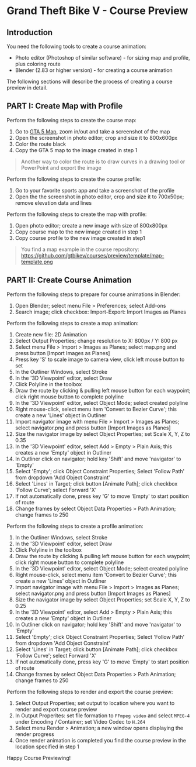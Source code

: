 # Grand Theft Bike V - Course Preview <!-- omit in toc -->

## Introduction

You need the following tools to create a course animation:

* Photo editor (Photoshop of similar software) - for sizing map and profile, plus coloring route
* Blender (2.83 or higher version) - for creating a course animation

The following sections will describe the process of creating a course preview in detail.

## PART I: Create Map with Profile

Perform the following steps to create the course map:

1. Go to [GTA 5 Map](https://gta-5-map.com), zoom in/out and take a screenshot of the map
2. Open the screenshot in photo editor; crop and size it to 800x600px
3. Color the route black
4. Copy the GTA 5 map to the image created in step 1

> Another way to color the route is to draw curves in a drawing tool or PowerPoint and export the image

Perform the following steps to create the course profile:

1. Go to your favorite sports app and take a screenshot of the profile
2. Open the the screenshot in photo editor, crop and size it to 700x50px; remove elevation data and lines

Perform the following steps to create the map with profile:

1. Open photo editor; create a new image with size of 800x800px
2. Copy course map to the new image created in step 1
3. Copy course profile to the new image created in step1

> You find a map example in the course repository: https://github.com/gtbikev/courses/preview/template/map-template.png


## PART II: Create Course Animation

Perform the following steps to prepare for course animations in Blender:

1. Open Blender; select menu File > Preferences; select Add-ons
2. Search image; click checkbox: Import-Export: Import Images as Planes

Perform the following steps to create a map animation:

1. Create new file: 2D Animation
2. Select Output Properties; change resolution to X: 800px / Y: 800 px
3. Select menu File > Import > Images as Planes; select map.png and press button [Import Images as Planes]
4. Press key 'S' to scale image to camera view, click left mouse button to set
5. In the Outliner Windows, select Stroke
6. In the '3D Viewpoint' editor, select Draw
7. Click Polyline in the toolbox
8. Draw the route by clicking & pulling left mouse button for each waypoint; click right mouse button to complete polyline
9. In the '3D Viewpoint' editor, select Object Mode; select created polyline
10. Right mouse-click, select menu item 'Convert to Bezier Curve'; this create a new 'Lines' object in Outliner
11. Import navigator image with menu File > Import > Images as Planes; select navigator.png and press button [Import Images as Planes]
12. Size the navigator image by select Object Properties; set Scale X, Y, Z to 0.35
13. In the '3D Viewpoint' editor, select Add > Empty > Plain Axis; this creates a new 'Empty' object in Outliner
14. In Outliner click on navigator; hold key 'Shift' and move 'navigator' to 'Empty'
15. Select 'Empty'; click Object Constraint Properties; Select 'Follow Path' from dropdown 'Add Object Constraint'
16. Select 'Lines' in Target; click button [Animate Path]; click checkbox 'Follow Curve'; select Forward 'X'
17. If not automatically done, press key 'G' to move 'Empty' to start position of route
18. Change frames by select Object Data Properties > Path Animation; change frames to 250

Perform the following steps to create a profile animation:

1. In the Outliner Windows, select Stroke
2. In the '3D Viewpoint' editor, select Draw
3. Click Polyline in the toolbox
4. Draw the route by clicking & pulling left mouse button for each waypoint; click right mouse button to complete polyline
5. In the '3D Viewpoint' editor, select Object Mode; select created polyline
6. Right mouse-click, select menu item 'Convert to Bezier Curve'; this create a new 'Lines' object in Outliner
7. Import navigator image with menu File > Import > Images as Planes; select navigator.png and press button [Import Images as Planes]
8. Size the navigator image by select Object Properties; set Scale X, Y, Z to 0.25
9. In the '3D Viewpoint' editor, select Add > Empty > Plain Axis; this creates a new 'Empty' object in Outliner
10. In Outliner click on navigator; hold key 'Shift' and move 'navigator' to 'Empty'
11. Select 'Empty'; click Object Constraint Properties; Select 'Follow Path' from dropdown 'Add Object Constraint'
12. Select 'Lines' in Target; click button [Animate Path]; click checkbox 'Follow Curve'; select Forward 'X'
13. If not automatically done, press key 'G' to move 'Empty' to start position of route
14. Change frames by select Object Data Properties > Path Animation; change frames to 250

Perform the following steps to render and export the course preview:

1. Select Output Properties; set output to location where you want to render and export course preview
2. In Output Properites: set file formation to `FFmpeg video` and select `MPEG-4` under Encoding / Container; set Video Codec to `H.264`
3. Select menu Render > Animation; a new window opens displaying the render progress
4. Once render animation is completed you find the course preview in the location specified in step 1

Happy Course Previewing!
